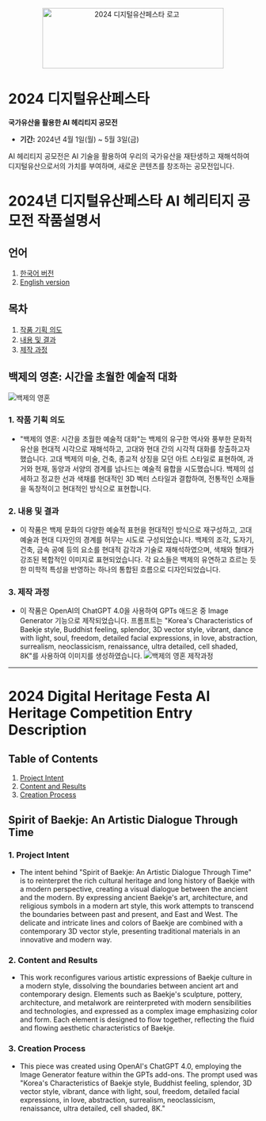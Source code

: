 <p align="center">
  <img src="https://static.wixstatic.com/media/a6cb4e_f4bcb0b5fa34405e9c249759c080980c~mv2.png/v1/fill/w_366,h_122,al_c,q_85,usm_0.66_1.00_0.01,enc_auto/%EB%94%94%EC%A7%80%ED%84%B8%EC%9C%A0%EC%82%B0%ED%8E%98%EC%8A%A4%ED%83%80_%EB%A1%9C%EA%B3%A0%EB%A7%88%ED%81%AC3.png" alt="2024 디지털유산페스타 로고" width="366" height="122">
</p>

# 2024 디지털유산페스타

**국가유산을 활용한 AI 헤리티지 공모전**

- **기간:** 2024년 4월 1일(월) ~ 5월 3일(금)

AI 헤리티지 공모전은 AI 기술을 활용하여 우리의 국가유산을 재탄생하고 재해석하여 디지털유산으로서의 가치를 부여하며, 새로운 콘텐츠를 창조하는 공모전입니다.


# 2024년 디지털유산페스타 AI 헤리티지 공모전 작품설명서
## 언어
1. [한국어 버전](#2024년-디지털유산페스타-ai-헤리티지-공모전-작품설명서)
2. [English version](#2024-digital-heritage-festa-ai-heritage-competition-entry-description)

## 목차
1. [작품 기획 의도](#1-작품-기획-의도)
2. [내용 및 결과](#2-내용-및-결과)
3. [제작 과정](#3-제작-과정)

## 백제의 영혼: 시간을 초월한 예술적 대화
![백제의 영혼](https://raw.githubusercontent.com/KeonhoChu/National-Heritage-AI-Contest/main/%E1%84%87%E1%85%A2%E1%86%A8%E1%84%8C%E1%85%A6%E1%84%8B%E1%85%B4%E1%84%8B%E1%85%A7%E1%86%BC%E1%84%92%E1%85%A9%E1%86%AB.webp)

### 1. 작품 기획 의도
- "백제의 영혼: 시간을 초월한 예술적 대화"는 백제의 유구한 역사와 풍부한 문화적 유산을 현대적 시각으로 재해석하고, 고대와 현대 간의 시각적 대화를 창출하고자 했습니다. 고대 백제의 미술, 건축, 종교적 상징을 모던 아트 스타일로 표현하여, 과거와 현재, 동양과 서양의 경계를 넘나드는 예술적 융합을 시도했습니다. 백제의 섬세하고 정교한 선과 색채를 현대적인 3D 벡터 스타일과 결합하여, 전통적인 소재들을 독창적이고 현대적인 방식으로 표현합니다.

### 2. 내용 및 결과
- 이 작품은 백제 문화의 다양한 예술적 표현을 현대적인 방식으로 재구성하고, 고대 예술과 현대 디자인의 경계를 허무는 시도로 구성되었습니다. 백제의 조각, 도자기, 건축, 금속 공예 등의 요소를 현대적 감각과 기술로 재해석하였으며, 색채와 형태가 강조된 복합적인 이미지로 표현되었습니다. 각 요소들은 백제의 유연하고 흐르는 듯한 미학적 특성을 반영하는 하나의 통합된 흐름으로 디자인되었습니다.

### 3. 제작 과정
- 이 작품은 OpenAI의 ChatGPT 4.0을 사용하여 GPTs 애드온 중 Image Generator 기능으로 제작되었습니다. 프롬프트는 "Korea's Characteristics of Baekje style, Buddhist feeling, splendor, 3D vector style, vibrant, dance with light, soul, freedom, detailed facial expressions, in love, abstraction, surrealism, neoclassicism, renaissance, ultra detailed, cell shaded, 8K"를 사용하여 이미지를 생성하였습니다.
![백제의 영혼 제작과정](https://github.com/KeonhoChu/National-Heritage-AI-Contest/blob/main/proc.png?raw=true)

---

# 2024 Digital Heritage Festa AI Heritage Competition Entry Description


## Table of Contents
1. [Project Intent](#1-project-intent)
2. [Content and Results](#2-content-and-results)
3. [Creation Process](#3-creation-process)

## Spirit of Baekje: An Artistic Dialogue Through Time

### 1. Project Intent
- The intent behind "Spirit of Baekje: An Artistic Dialogue Through Time" is to reinterpret the rich cultural heritage and long history of Baekje with a modern perspective, creating a visual dialogue between the ancient and the modern. By expressing ancient Baekje's art, architecture, and religious symbols in a modern art style, this work attempts to transcend the boundaries between past and present, and East and West. The delicate and intricate lines and colors of Baekje are combined with a contemporary 3D vector style, presenting traditional materials in an innovative and modern way.

### 2. Content and Results
- This work reconfigures various artistic expressions of Baekje culture in a modern style, dissolving the boundaries between ancient art and contemporary design. Elements such as Baekje's sculpture, pottery, architecture, and metalwork are reinterpreted with modern sensibilities and technologies, and expressed as a complex image emphasizing color and form. Each element is designed to flow together, reflecting the fluid and flowing aesthetic characteristics of Baekje.

### 3. Creation Process
- This piece was created using OpenAI's ChatGPT 4.0, employing the Image Generator feature within the GPTs add-ons. The prompt used was "Korea's Characteristics of Baekje style, Buddhist feeling, splendor, 3D vector style, vibrant, dance with light, soul, freedom, detailed facial expressions, in love, abstraction, surrealism, neoclassicism, renaissance, ultra detailed, cell shaded, 8K."
